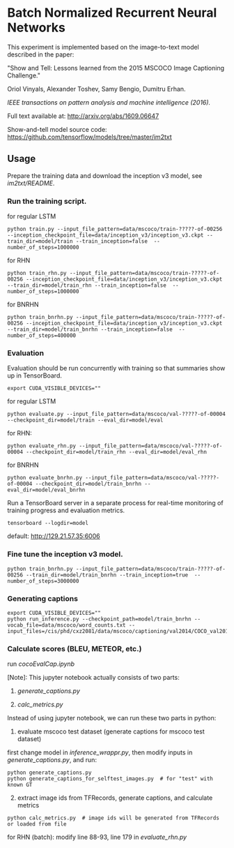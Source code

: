 Batch Normalized Recurrent Neural Networks
===================

This experiment is implemented based on the image-to-text model described in the paper:

"Show and Tell: Lessons learned from the 2015 MSCOCO Image Captioning Challenge."

Oriol Vinyals, Alexander Toshev, Samy Bengio, Dumitru Erhan.

*IEEE transactions on pattern analysis and machine intelligence (2016).*

Full text available at: http://arxiv.org/abs/1609.06647

Show-and-tell model source code: https://github.com/tensorflow/models/tree/master/im2txt

## Usage

Prepare the training data and download the inception v3 model, see *im2txt/README*.

### Run the training script.
for regular LSTM
```
python train.py --input_file_pattern=data/mscoco/train-?????-of-00256 --inception_checkpoint_file=data/inception_v3/inception_v3.ckpt --train_dir=model/train --train_inception=false  --number_of_steps=1000000
```
for RHN
```
python train_rhn.py --input_file_pattern=data/mscoco/train-?????-of-00256 --inception_checkpoint_file=data/inception_v3/inception_v3.ckpt --train_dir=model/train_rhn --train_inception=false  --number_of_steps=1000000
```
for BNRHN
```
python train_bnrhn.py --input_file_pattern=data/mscoco/train-?????-of-00256 --inception_checkpoint_file=data/inception_v3/inception_v3.ckpt --train_dir=model/train_bnrhn --train_inception=false  --number_of_steps=400000
```

### Evaluation

Evaluation should be run concurrently with training so that summaries show up in TensorBoard.
```
export CUDA_VISIBLE_DEVICES=""
```
for regular LSTM
```
python evaluate.py --input_file_pattern=data/mscoco/val-?????-of-00004 --checkpoint_dir=model/train --eval_dir=model/eval
```
for RHN:
```
python evaluate_rhn.py --input_file_pattern=data/mscoco/val-?????-of-00004 --checkpoint_dir=model/train_rhn --eval_dir=model/eval_rhn
```
for BNRHN
```
python evaluate_bnrhn.py --input_file_pattern=data/mscoco/val-?????-of-00004 --checkpoint_dir=model/train_bnrhn --eval_dir=model/eval_bnrhn
```

Run a TensorBoard server in a separate process for real-time monitoring of training progress and evaluation metrics.
```
tensorboard --logdir=model
```
default: http://129.21.57.35:6006

### Fine tune the inception v3 model.
```
python train_bnrhn.py --input_file_pattern=data/mscoco/train-?????-of-00256 --train_dir=model/train_bnrhn --train_inception=true  --number_of_steps=3000000
```

### Generating captions
```
export CUDA_VISIBLE_DEVICES=""
python run_inference.py --checkpoint_path=model/train_bnrhn --vocab_file=data/mscoco/word_counts.txt --input_files=/cis/phd/cxz2081/data/mscoco/captioning/val2014/COCO_val2014_000000224477.jpg
```

### Calculate scores (BLEU, METEOR, etc.)
run *cocoEvalCap.ipynb*

[Note]: This jupyter notebook actually consists of two parts:

1) *generate_captions.py*

2) *calc_metrics.py*

Instead of using jupyter notebook, we can run these two parts in python:

1) evaluate mscoco test dataset (generate captions for mscoco test dataset)

first change model in *inference_wrappr.py*, then modify inputs in *generate_captions.py*, and run:
```
python generate_captions.py
python generate_captions_for_selftest_images.py  # for "test" with known GT
```

2) extract image ids from TFRecords, generate captions, and calculate metrics
```
python calc_metrics.py  # image ids will be generated from TFRecords or loaded from file
```
for RHN (batch): modify line 88-93, line 179 in *evaluate_rhn.py*

